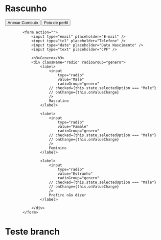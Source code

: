 



# Rascunho


<div className="container-button">
                <button>Anexar Curriculo</button>
                <button>Foto de perfil</button>
            </div>

            <form action="">
                <input type="email" placeholder="E-mail" />
                <input type="tel" placeholder="Telefone" />
                <input type="date" placeholder="Data Nascimento" />
                <input type="text" placeholder="CPF" />

                <h3>Genero</h3>
                <div className="radio" radioGroup="genero">
                    <label>
                        <input
                            type="radio"
                            value="Male"
                            radioGroup="genero"
                        // checked={this.state.selectedOption === "Male"}
                        // onChange={this.onValueChange}
                        />
                        Masculino
                    </label>

                    <label>
                        <input
                            type="radio"
                            value="Famale"
                            radioGroup="genero"
                        // checked={this.state.selectedOption === "Male"}
                        // onChange={this.onValueChange}
                        />
                        Feminino
                    </label>

                    <label>
                        <input
                            type="radio"
                            value="Estranho"
                            radioGroup="genero"
                        // checked={this.state.selectedOption === "Male"}
                        // onChange={this.onValueChange}
                        />
                        Prefiro não dizer
                    </label>

                </div>
            </form>

# Teste branch